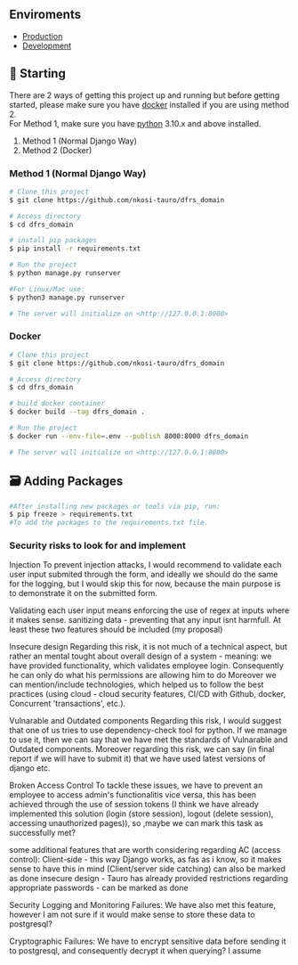 
## Enviroments
- [Production](https://dfrsdomain-production.up.railway.app/)  
- [Development](https://dfrsdomain-dev.up.railway.app/)

## :checkered_flag: Starting ##
There are 2 ways of getting this project up and running but before getting started, please make sure you have [docker](https://www.docker.com/) installed if you are using method 2.   
For Method 1, make sure you have [python](https://www.python.org/) 3.10.x and above installed.  

1. Method 1 (Normal Django Way)
2. Method 2 (Docker)


### Method 1 (Normal Django Way)

```bash
# Clone this project
$ git clone https://github.com/nkosi-tauro/dfrs_domain

# Access directory
$ cd dfrs_domain

# install pip packages
$ pip install -r requirements.txt

# Run the project
$ python manage.py runserver

#For Linux/Mac use:
$ python3 manage.py runserver

# The server will initialize on <http://127.0.0.1:8000>
```

### Docker 

```bash
# Clone this project
$ git clone https://github.com/nkosi-tauro/dfrs_domain

# Access directory
$ cd dfrs_domain

# build docker container
$ docker build --tag dfrs_domain .

# Run the project
$ docker run --env-file=.env --publish 8000:8000 dfrs_domain

# The server will initialize on <http://127.0.0.1:8000>
```

## 🗃️ Adding Packages

```bash
#After installing new packages or tools via pip, run:
$ pip freeze > requirements.txt
#To add the packages to the requirements.txt file.
```


### Security risks to look for and implement

Injection
To prevent injection attacks, I would recommend to validate each user input submited through the form, and ideally we should do the same for the logging, but I would skip this for now, because the main purpose is to demonstrate it on the submitted form.

Validating each user input means enforcing the use of regex at inputs where it makes sense.
sanitizing data - preventing that any input isnt harmfull.
At least these two features should be included (my proposal)

Insecure design
Regarding this risk, it is not much of a technical aspect, but rather an mental tought about overall design of a system - meaning:
we have provided functionality, which validates employee login. Consequently he can only do what his permissions are allowing him to do
Moreover we can mention/include technologies, which helped us to follow the best practices (using cloud - cloud security features, CI/CD with Github, docker,  Concurrent 'transactions', etc.).

Vulnarable and Outdated components
Regarding this risk, I would suggest that one of us tries to use dependency-check tool for python. If we manage to use it, then we can say that we have met the standards of Vulnarable and Outdated components. Moreover regarding this risk, we can say (in final report if we will have to submit it) that we have used latest versions of django etc.

Broken Access Control
To tackle these issues, we have to prevent an employee to access admin's functionalitis vice versa, this has been achieved through the use of session tokens (I think we have already implemented this solution (login (store session), logout (delete session), accessing unauthorized pages)), so ,maybe we can mark this task as successfully met?

some additional features that are worth considering regarding AC (access control):
Client-side - this way Django works, as fas as i know, so it makes sense to have this in mind (Client/server side catching) can also be marked as done
insecure design - Tauro has already provided restrictions regarding appropriate passwords - can be marked as done

Security Logging and Monitoring Failures:
We have also met this feature, however I am not sure if it would make sense to store these data to postgresql?

Cryptographic Failures:
We have to encrypt sensitive data before sending it to postgresql, and consequently decrypt it when querying? I assume